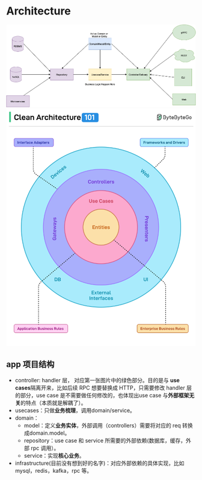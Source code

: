 # Architecture

![architecutre1](img/clean-architecture-1.png)
![architecutre2](img/clean-architecture-2.png)

## app 项目结构
- controller: handler 层， 对应第一张图片中的绿色部分。目的是与 **use cases**隔离开来，比如后续 RPC 想要替换成 HTTP，只需要修改 handler 层的部分，use case 是不需要做任何修改的，也体现出use case 与**外部框架无关**的特点（本质就是解耦了）。
- usecases：只做**业务梳理**，调用domain/service。
- domain：
    - model：定义**业务实体**，外部调用（controllers）需要将对应的 req 转换成domain.model。
    - repository：use case 和 service 所需要的外部依赖(数据库，缓存，外部 rpc 调用）。
    - service：实现**核心业务**。
- infrastructure(目前没有想到好的名字)：对应外部依赖的具体实现，比如 mysql，redis，kafka，rpc 等。
